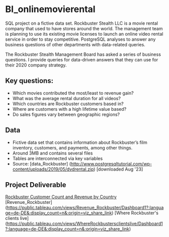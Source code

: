 # BI_onlinemovierental
SQL project on a fictive data set. Rockbuster Stealth LLC is a movie rental company that used to have stores around the world. The management team is planning to use its existing movie licenses to launch an online video rental service in order to stay competitive. PostgreSQL analyses to answer any business questions of other departments with data-related queries.

The Rockbuster Stealth Management Board has asked a series of business questions. I provide queries for data-driven answers that they can use for their 2020 company strategy. 
## Key questions:
- Which movies contributed the most/least to revenue gain?
- What was the average rental duration for all videos?
- Which countries are Rockbuster customers based in?
- Where are customers with a high lifetime value based?
- Do sales figures vary between geographic regions?

## Data
- Fictive data set that contains information about Rockbuster’s film inventory, customers, and payments, among other things.
- Around 3MB and contains several files
- Tables are interconnected via key variables
- Source: [data_Rockbuster] (http://www.postgresqltutorial.com/wp-content/uploads/2019/05/dvdrental.zip) [downloaded Aug '23] 

## Project Deliverable
[Rockbuster Customer Count and Revenue by Country](https://public.tableau.com/views/RockbusterCustomerCountandRevenuebyCountry/Sheet1?:language=de-DE&:display_count=n&:origin=viz_share_link)
[Revenue_Rockbuster] (https://public.tableau.com/views/Revenue_Rockbuster/Dashboard1?:language=de-DE&:display_count=n&:origin=viz_share_link)
[Where Rockbuster's clients live] (https://public.tableau.com/views/WhereRockbustersclientslive/Dashboard1?:language=de-DE&:display_count=n&:origin=viz_share_link)
